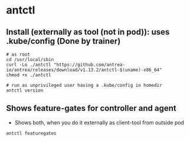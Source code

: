 # antctl 

## Install (externally as tool (not in pod)): uses .kube/config (Done by trainer) 

```
# as root
cd /usr/local/sbin  
curl -Lo ./antctl "https://github.com/antrea-io/antrea/releases/download/v1.13.2/antctl-$(uname)-x86_64"
chmod +x ./antctl
```

```
# run as unprivileged user having a .kube/config in homedir 
antctl version
```

## Shows feature-gates for controller and agent 

   * Shows both, when you do it externally as client-tool from outside pod 

```
antctl featuregates
```
